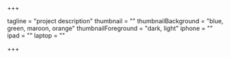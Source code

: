 +++

tagline = "project description"
thumbnail = ""
thumbnailBackground = "blue, green, maroon, orange"
thumbnailForeground = "dark, light"
iphone = ""
ipad = ""
laptop = ""

+++
